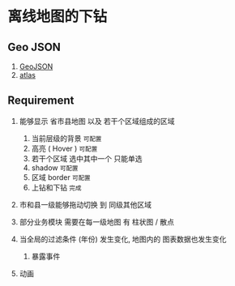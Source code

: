 # 离线地图的下钻

## Geo JSON

1. [GeoJSON](https://geojson.org/)
2. [atlas](https://datav.aliyun.com/portal/school/atlas/area_selector)

## Requirement

1. 能够显示 省市县地图 以及 若干个区域组成的区域

   1. 当前层级的背景 `可配置`
   2. 高亮 ( Hover ) `可配置`
   3. 若干个区域 选中其中一个 只能单选
   4. shadow `可配置`
   5. 区域 border `可配置`
   6. 上钻和下钻 `完成`

2. 市和县一级能够拖动切换 到 同级其他区域
3. 部分业务模块 需要在每一级地图 有 柱状图 / 散点
4. 当全局的过滤条件 (年份) 发生变化, 地图内的 图表数据也发生变化
   1. 暴露事件
5. 动画

